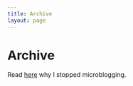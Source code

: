 ```yaml
---
title: Archive
layout: page
---
```


# Archive

Read [here](/longevity) why I stopped microblogging.
